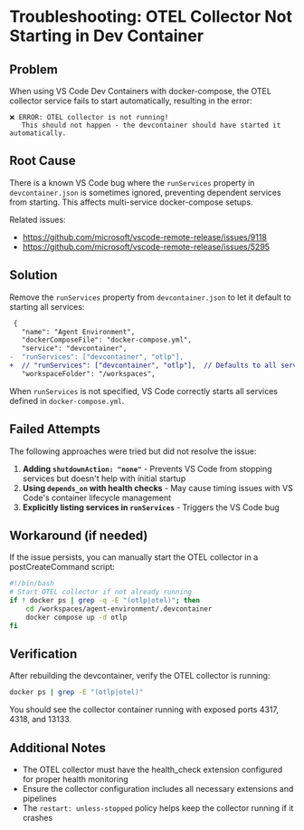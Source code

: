 # Troubleshooting: OTEL Collector Not Starting in Dev Container

## Problem
When using VS Code Dev Containers with docker-compose, the OTEL collector service fails to start automatically, resulting in the error:
```
❌ ERROR: OTEL collector is not running!
   This should not happen - the devcontainer should have started it automatically.
```

## Root Cause
There is a known VS Code bug where the `runServices` property in `devcontainer.json` is sometimes ignored, preventing dependent services from starting. This affects multi-service docker-compose setups.

Related issues:
- https://github.com/microsoft/vscode-remote-release/issues/9118
- https://github.com/microsoft/vscode-remote-release/issues/5295

## Solution
Remove the `runServices` property from `devcontainer.json` to let it default to starting all services:

```diff
 {
   "name": "Agent Environment",
   "dockerComposeFile": "docker-compose.yml",
   "service": "devcontainer",
-  "runServices": ["devcontainer", "otlp"],
+  // "runServices": ["devcontainer", "otlp"],  // Defaults to all services
   "workspaceFolder": "/workspaces",
```

When `runServices` is not specified, VS Code correctly starts all services defined in `docker-compose.yml`.

## Failed Attempts
The following approaches were tried but did not resolve the issue:

1. **Adding `shutdownAction: "none"`** - Prevents VS Code from stopping services but doesn't help with initial startup
2. **Using `depends_on` with health checks** - May cause timing issues with VS Code's container lifecycle management
3. **Explicitly listing services in `runServices`** - Triggers the VS Code bug

## Workaround (if needed)
If the issue persists, you can manually start the OTEL collector in a postCreateCommand script:

```bash
#!/bin/bash
# Start OTEL collector if not already running
if ! docker ps | grep -q -E "(otlp|otel)"; then
    cd /workspaces/agent-environment/.devcontainer
    docker compose up -d otlp
fi
```

## Verification
After rebuilding the devcontainer, verify the OTEL collector is running:
```bash
docker ps | grep -E "(otlp|otel)"
```

You should see the collector container running with exposed ports 4317, 4318, and 13133.

## Additional Notes
- The OTEL collector must have the health_check extension configured for proper health monitoring
- Ensure the collector configuration includes all necessary extensions and pipelines
- The `restart: unless-stopped` policy helps keep the collector running if it crashes